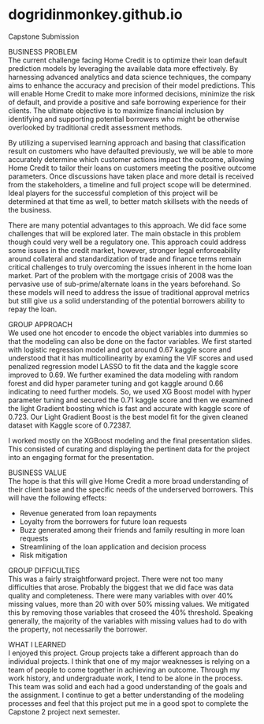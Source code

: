 # dogridinmonkey.github.io
Capstone Submission

BUSINESS PROBLEM  
The current challenge facing Home Credit is to optimize their loan default prediction models by leveraging the available data more effectively. By harnessing advanced analytics and data science techniques, the company aims to enhance the accuracy and precision of their model predictions. This will enable Home Credit to make more informed decisions, minimize the risk of default, and provide a positive and safe borrowing experience for their clients. The ultimate objective is to maximize financial inclusion by identifying and supporting potential borrowers who might be otherwise overlooked by traditional credit assessment methods. 

By utilizing a supervised learning approach and basing that classification result on customers who have defaulted previously, we will be able to more accurately determine which customer actions impact the outcome, allowing Home Credit to tailor their loans on customers meeting the positive outcome parameters. Once discussions have taken place and more detail is received from the stakeholders, a timeline and full project scope will be determined. Ideal players for the successful completion of this project will be determined at that time as well, to better match skillsets with the needs of the business.

There are many potential advantages to this approach. We did face some challenges that will be explored later. The main obstacle in this problem though could very well be a regulatory one. This approach could address some issues in the credit market, however, stronger legal enforceability around collateral and standardization of trade and finance terms remain critical challenges to truly overcoming the issues inherent in the home loan market. Part of the problem with the mortgage crisis of 2008 was the pervasive use of sub-prime/alternate loans in the years beforehand. So these models will need to address the issue of traditional approval metrics but still give us a solid understanding of the potential borrowers ability to repay the loan.


GROUP APPROACH  
We used one hot encoder to encode the object variables into dummies so that the modeling can also be done on the factor variables.
We first started with logistic regression model and got around 0.67 kaggle score and understood that it has multicollinearity by examing the VIF scores and used penalized regression model LASSO to fit the data and the kaggle score improved to 0.69.
We further examined the data modeling with random forest and did hyper parameter tuning and got kaggle around 0.66 indicating to need further models.
So, we used XG Boost model with hyper parameter tuning and secured the 0.71 kaggle score and then we examined the light Gradient boosting which is fast and accurate with kaggle score of 0.723.
Our Light Gradient Boost is the best model fit for the given cleaned dataset with Kaggle score of 0.72387.

I worked mostly on the XGBoost modeling and the final presentation slides. This consisted of curating and displaying the pertinent data for the project into an engaging format for the presentation.

BUSINESS VALUE  
The hope is that this will give Home Credit a more broad understanding of their client base and the specific needs of the underserved borrowers. This will have the following effects:
* Revenue generated from loan repayments
* Loyalty from the borrowers for future loan requests
* Buzz generated among their friends and family resulting in more loan requests
* Streamlining of the loan application and decision process
* Risk mitigation

GROUP DIFFICULTIES  
This was a fairly straightforward project. There were not too many difficulties that arose. Probably the biggest that we did face was data quality and completeness. There were many variables with over 40% missing values, more than 20 with over 50% missing values. We mitigated this by removing those variables that croseed the 40% threshold. Speaking generally, the majority of the variables with missing values had to do with the property, not necessarily the borrower. 

WHAT I LEARNED  
I enjoyed this project. Group projects take a different approach than do individual projects. I think that one of my major weaknesses is relying on a team of people to come together in achieving an outcome. Through my work history, and undergraduate work, I tend to be alone in the process. This team was solid and each had a good understanding of the goals and the assignment. I continue to get a better understanding of the modeling processes and feel that this project put me in a good spot to complete the Capstone 2 project next semester. 
